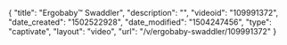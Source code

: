 {
    "title": "Ergobaby&trade; Swaddler",
    "description": "",
    "videoid": "109991372",
    "date_created": "1502522928",
    "date_modified": "1504247456",
    "type": "captivate",
    "layout": "video",
    "url": "\/v\/ergobaby-swaddler\/109991372"
}
